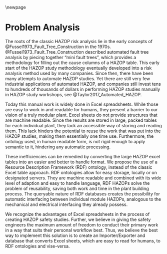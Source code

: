 \newpage

# Problem Analysis

The roots of the classic HAZOP risk analysis lie in the early concepts of @Fussel1973_Fault_Tree_Construction in the 1970s. @Fussel1973_Fault_Tree_Construction described automated fault tree analysis by piecing together “mini fault trees”, which provides a methodology for filling out the cause columns of a HAZOP table. This early start of the HAZOP study methodology eventually developed into a risk analysis method used by many companies. Since then, there have been many attempts to automate HAZOP studies. Yet there are still very few industrial applications of automated HAZOP, and companies still invest tens to hundreds of thousands of dollars in performing HAZOP studies manually in HAZOP study workshops, see @Taylor2017_Automated_HAZOP.

Today this manual work is widely done in Excel spreadsheets. While those are easy to work in and readable for humans, they present a barrier to our vision of a truly modular plant. Excel sheets do not provide structures that are machine readable. Since the results are stored in large, packed tables for each individual plant, they lack an accessible way of storing and reading them. This lack hinders the potential to reuse the work that was put into the HAZOP studies, making them essentially one time use. Furthermore, the ontology used, in human readable form, is not rigid enough to apply semantic to it, hindering any automatic processing.

These inefficiencies can be remedied by converting the large HAZOP excel tables into an easier and better to handle format. We propose the use of a Resource Description Framework (RDF) ontology, instead of the classic Excel table approach. RDF ontologies allow for easy storage, locally or on designated servers. They are machine readable and combined with its wide level of adaption and easy to handle language, RDF HAZOPs solve the problem of reusability, saving both work and time in the plant building process. The queryable nature of RDF databases creates the possibility for automatic interfacing between individual module HAZOPs, analogous to the mechanical and electrical interfacing they already possess.

We recognize the advantages of Excel spreadsheets in the process of creating HAZOP safety studies. Further, we believe in giving the safety engineers the maximum amount of freedom to conduct their primary work in a way that suits their personal workflow best. Thus, we believe the best way to implement this solution is to create an Importer/Exporter and database that converts Excel sheets, which are easy to read for humans, to RDF ontologies and vise-versa.
